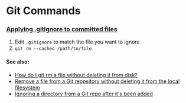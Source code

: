 # Git Commands

### [Applying .gitignore to committed files](https://stackoverflow.com/questions/7527982/applying-gitignore-to-committed-files)

1. Edit `.gitignore` to match the file you want to ignore
2. `git rm --cached /path/to/file`

#### See also:

* [How do I git rm a file without deleting it from disk?](https://stackoverflow.com/questions/1273108/how-do-i-git-rm-a-file-without-deleting-it-from-disk)
* [Remove a file from a Git repository without deleting it from the local filesystem](https://stackoverflow.com/questions/1143796/git-remove-a-file-from-the-repository-without-deleting-it-from-the-local-filesys)
* [Ignoring a directory from a Git repo after it's been added](https://stackoverflow.com/questions/6618612/git-rm-cached-directory)


